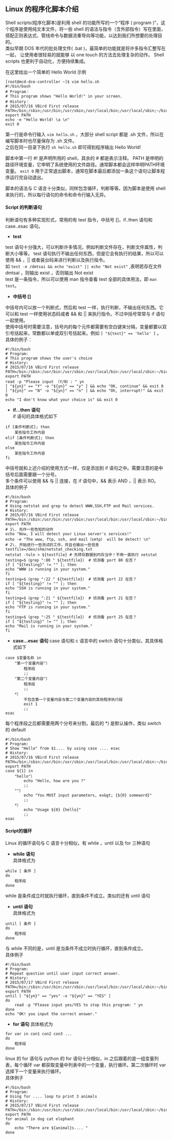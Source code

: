 ## Linux 的程序化脚本介绍
Shell scripts(程序化脚本)是利用 shell 的功能所写的一个“程序 ( program )”，这个程序是使用纯文本文件，将一些 shell 的语法与指令（含外部指令）写在里面， 搭配正则表达式、管线命令与数据流重导向等功能，以达到我们所想要的处理目的。  
类似早期 DOS 年代的批处理文件( .bat )，最简单的功能就是将许多指令汇整写在一起， 让使用者很轻易的就能够 以 one touch 的方法去处理复杂的动作。 Shell scripts 也更利于自动化，方便持续集成。  

在这里给出一个简单的 Hello World 示例
```
[root@mcd-dce-controller ~]$ vim hello.sh
#!/bin/bash
# Program：
# This program shows "Hello World!" in your screen.
# History：
# 2015/07/16 VBird First release
PATH=/bin;/sbin;/usr/bin;/usr/sbin;/usr/local/bin;/usr/local/sbin;~/bin
export PATH
echo -e "Hello World! \a \n"
exit 0
```
第一行是命令行输入 `vim hello.sh` ，大部分 shell script 都是 .sh 文件，所以在编写脚本时也尽量保存为 .sh 文件。   
之后在同一目录下执行 `sh hello.sh` 即可得到程序输出 Hello World!     

脚本中第一行 #! 是声明所用的 shell，其余的 # 都是表示注释。 PATH 是申明的路径环境变量，它申明了系统使用的文件路径。通常脚本都会这样申明PATH环境变量。 `exit 0` 用于正常退出脚本，通常在脚本最后都添加一条这个语句让脚本程序运行完自动退出。    

脚本的语法与 C 语言十分类似，同样包含循环，判断等等。因为脚本是使用 shell 来执行的，所以每行语句的命令和命令行输入无异。 

#### Script 的判断语句
判断语句有多种实现形式，常用的有 test 指令，中括号 []，if..then 语句和 case..esac 语句。    

+ **test**

test 语句十分强大，可以判断许多情况，例如判断文件存在，判断文件属性，判断大小等等。 test 语句执行不输出任何东西，但是它会有执行的结果，所以可以使用 && ，|| 或者装台码来进行判断以及执行指令。   
如 `test -e /dmtsai && echo "exist" || echo "Not exist"` ,表明若存在文件 dmtsai ，则输出 exist ，否则输出 Not exist       
test 是一条指令，所以可以使用 man 指令查看 test 全部的具体用法，即 `man test`。      
  
+ **中括号 []**      


中括号内可以放一个判断式，然后和 test 一样，执行判断，不输出任何东西。它可以和 test 一样使用状态码或者 && 和 || 来执行指令。不过中括号常常与 if 语句一起使用。   
使用中括号时需要注意，括号内的每个元件都需要有空白键来分隔，变量都要以双引号括起来，常数都以单或双引号括起来。例如 `[ "${test}" == 'hello' ]` 。     
具体的例子：   
```
#!/bin/bash
# Program:
# This program shows the user's choice
# History:
# 2015/07/16 VBird First release
PATH=/bin:/sbin:/usr/bin:/usr/sbin:/usr/local/bin:/usr/local/sbin:~/bin
export PATH
read -p "Please input （Y/N）: " yn
[ "${yn}" == "Y" -o "${yn}" == "y" ] && echo "OK, continue" && exit 0
[ "${yn}" == "N" -o "${yn}" == "n" ] && echo "Oh, interrupt!" && exit 0
echo "I don't know what your choice is" && exit 0
```

+ **if...then 语句**  
if 语句的具体格式如下  
```
if [条件判断式]; then
	某些指令工作内容
elif [条件判断式]; then
	某些指令工作内容
else 
	某些指令工作内容
fi
```
中括号就和上述介绍的使用方式一样，仅是添加到 if 语句之中。需要注意的是中括号后面需要跟一个分号。   
多个条件可以使用 && 与 || 连接，在 if 语句中，&& 表示 AND ，|| 表示 RO。    
具体的例子     
```
#!/bin/bash
# Program:
# Using netstat and grep to detect WWW,SSH,FTP and Mail services.
# History:
# 2015/07/16 VBird First release
PATH=/bin:/sbin:/usr/bin:/usr/sbin:/usr/local/bin:/usr/local/sbin:~/bin
export PATH
# 1\. 先作一些告知的动作
echo "Now, I will detect your Linux server's services!"
echo -e "The www, ftp, ssh, and mail（smtp） will be detect! \n"
# 2\. 开始进行一些测试的工作，并且也输出一些信息
testfile=/dev/shm/netstat_checking.txt
netstat -tuln > ${testfile} # 先转存数据到内存当中！不用一直执行 netstat
testing=$（grep ":80 " ${testfile}） # 侦测看 port 80 在否？
if [ "${testing}" != "" ]; then
echo "WWW is running in your system."
fi
testing=$（grep ":22 " ${testfile}） # 侦测看 port 22 在否？
if [ "${testing}" != "" ]; then
echo "SSH is running in your system."
fi
testing=$（grep ":21 " ${testfile}） # 侦测看 port 21 在否？
if [ "${testing}" != "" ]; then
echo "FTP is running in your system."
fi
testing=$（grep ":25 " ${testfile}） # 侦测看 port 25 在否？
if [ "${testing}" != "" ]; then
echo "Mail is running in your system."
fi
```

+ **case...esac 语句**
case 语句和 c 语言中的 switch 语句十分类似，其具体格式如下    
```
case $变量名称 in 
    "第一个变量内容"） 
        程序段
        ;; 
    "第二个变量内容"）
        程序段
        ;;
    *） 
        不包含第一个变量内容与第二个变量内容的其他程序执行段
        exit 1
        ;;
esac
```
每个程序段之后都需要用两个分号来分割，最后的 *) 是默认操作，类似 switch 的 default    
```
#!/bin/bash
# Program:
# Show "Hello" from $1.... by using case .... esac
# History:
# 2015/07/16 VBird First release
PATH=/bin:/sbin:/usr/bin:/usr/sbin:/usr/local/bin:/usr/local/sbin:~/bin
export PATH
case ${1} in
    "hello"）
        echo "Hello, how are you ?"
        ;;
    ""）
        echo "You MUST input parameters, ex&gt; {${0} someword}"
        ;;
    *） 
        echo "Usage ${0} {hello}"
        ;;
esac
```

#### Script的循环
Linux 的循环语句与 C 语言十分相似，有 while ，until 以及 for 三种语句    
+ **while 语句**    
具体格式为
```
while [ 条件 ] 
do 
    程序段
done 
```
while 是条件成立时就执行循环，直到条件不成立。类似的还有 until 语句

+ **until 语句**   
具体格式为
```
until [ 条件 ]
do
    程序段
done
``` 
与 while 不同的是，until 是当条件不成立时执行循环，直到条件成立。    
具体例子    
```
#!/bin/bash
# Program:
# Repeat question until user input correct answer.
# History:
# 2015/07/17 VBird First release
PATH=/bin:/sbin:/usr/bin:/usr/sbin:/usr/local/bin:/usr/local/sbin:~/bin
export PATH
until [ "${yn}" == "yes" -o "${yn}" == "YES" ]
do
    read -p "Please input yes/YES to stop this program: " yn
done
echo "OK! you input the correct answer."
```

+ **for 语句**
具体格式为
```
for var in con1 con2 con3 ...
do
    程序段
done
```
linux 的 for 语句与 python 的 for 语句十分相似，in 之后跟着的是一组变量列表，每个循环 var 都获取变量中列表中的一个变量，执行循环。第二次循环时 var 选择下一个变量来执行循环。    
具体例子
```
#!/bin/bash
# Program:
# Using for .... loop to print 3 animals
# History:
# 2015/07/17 VBird First release
PATH=/bin:/sbin:/usr/bin:/usr/sbin:/usr/local/bin:/usr/local/sbin:~/bin
export PATH
for animal in dog cat elephant
do
    echo "There are ${animal}s.... "
done
```
